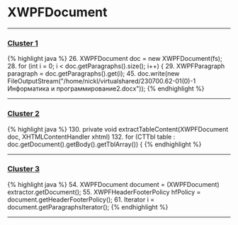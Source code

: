 # XWPFDocument

***

### [Cluster 1](./1)
{% highlight java %}
26. XWPFDocument doc = new XWPFDocument(fs);
28. for (int i = 0; i < doc.getParagraphs().size(); i++) {
29.     XWPFParagraph paragraph = doc.getParagraphs().get(i);
45.     doc.write(new FileOutputStream("/home/nickl/virtualshared/230700.62-01(0)-1 Информатика и программирование2.docx"));
{% endhighlight %}

***

### [Cluster 2](./2)
{% highlight java %}
130. private void extractTableContent(XWPFDocument doc, XHTMLContentHandler xhtml)
132.     for (CTTbl table : doc.getDocument().getBody().getTblArray()) {
{% endhighlight %}

***

### [Cluster 3](./3)
{% highlight java %}
54. XWPFDocument document = (XWPFDocument) extractor.getDocument();
55. XWPFHeaderFooterPolicy hfPolicy = document.getHeaderFooterPolicy();
61. Iterator<XWPFParagraph> i = document.getParagraphsIterator();
{% endhighlight %}

***

